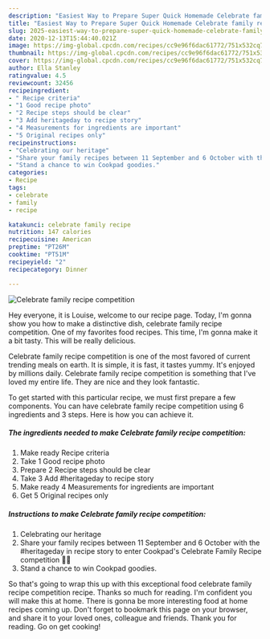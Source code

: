 ```yaml
---
description: "Easiest Way to Prepare Super Quick Homemade Celebrate family recipe competition"
title: "Easiest Way to Prepare Super Quick Homemade Celebrate family recipe competition"
slug: 2025-easiest-way-to-prepare-super-quick-homemade-celebrate-family-recipe-competition
date: 2020-12-13T15:44:40.021Z
image: https://img-global.cpcdn.com/recipes/cc9e96f6dac61772/751x532cq70/celebrate-family-recipe-competition-recipe-main-photo.jpg
thumbnail: https://img-global.cpcdn.com/recipes/cc9e96f6dac61772/751x532cq70/celebrate-family-recipe-competition-recipe-main-photo.jpg
cover: https://img-global.cpcdn.com/recipes/cc9e96f6dac61772/751x532cq70/celebrate-family-recipe-competition-recipe-main-photo.jpg
author: Ella Stanley
ratingvalue: 4.5
reviewcount: 32456
recipeingredient:
- " Recipe criteria"
- "1 Good recipe photo"
- "2 Recipe steps should be clear"
- "3 Add heritageday to recipe story"
- "4 Measurements for ingredients are important"
- "5 Original recipes only"
recipeinstructions:
- "Celebrating our heritage"
- "Share your family recipes between 11 September and 6 October with the #heritageday in recipe story to enter Cookpad&#39;s Celebrate Family Recipe competition 🙌🏽"
- "Stand a chance to win Cookpad goodies."
categories:
- Recipe
tags:
- celebrate
- family
- recipe

katakunci: celebrate family recipe 
nutrition: 147 calories
recipecuisine: American
preptime: "PT26M"
cooktime: "PT51M"
recipeyield: "2"
recipecategory: Dinner

---
```



![Celebrate family recipe competition](https://img-global.cpcdn.com/recipes/cc9e96f6dac61772/751x532cq70/celebrate-family-recipe-competition-recipe-main-photo.jpg)

Hey everyone, it is Louise, welcome to our recipe page. Today, I'm gonna show you how to make a distinctive dish, celebrate family recipe competition. One of my favorites food recipes. This time, I'm gonna make it a bit tasty. This will be really delicious.



Celebrate family recipe competition is one of the most favored of current trending meals on earth. It is simple, it is fast, it tastes yummy. It's enjoyed by millions daily. Celebrate family recipe competition is something that I've loved my entire life. They are nice and they look fantastic.


To get started with this particular recipe, we must first prepare a few components. You can have celebrate family recipe competition using 6 ingredients and 3 steps. Here is how you can achieve it.

<!--inarticleads1-->

##### The ingredients needed to make Celebrate family recipe competition:

1. Make ready  Recipe criteria
1. Take 1 Good recipe photo
1. Prepare 2 Recipe steps should be clear
1. Take 3 Add #heritageday to recipe story
1. Make ready 4 Measurements for ingredients are important
1. Get 5 Original recipes only




<!--inarticleads2-->

##### Instructions to make Celebrate family recipe competition:

1. Celebrating our heritage
1. Share your family recipes between 11 September and 6 October with the #heritageday in recipe story to enter Cookpad&#39;s Celebrate Family Recipe competition 🙌🏽
1. Stand a chance to win Cookpad goodies.




So that's going to wrap this up with this exceptional food celebrate family recipe competition recipe. Thanks so much for reading. I'm confident you will make this at home. There is gonna be more interesting food at home recipes coming up. Don't forget to bookmark this page on your browser, and share it to your loved ones, colleague and friends. Thank you for reading. Go on get cooking!
